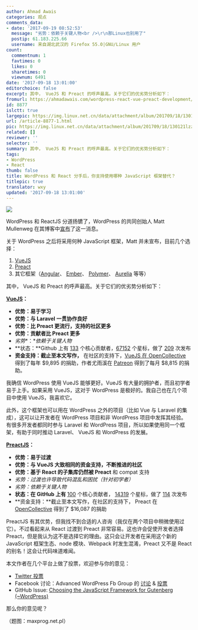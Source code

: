 ```yaml
---
author: Ahmad Awais
categories: 观点
comments_data:
- date: '2017-09-19 08:52:53'
  message: "劣势：依赖于关键人物<br />\r\n那Linux也别用了"
  postip: 61.183.225.66
  username: 来自湖北武汉的 Firefox 55.0|GNU/Linux 用户
count:
  commentnum: 1
  favtimes: 0
  likes: 0
  sharetimes: 0
  viewnum: 6491
date: '2017-09-18 13:01:00'
editorchoice: false
excerpt: 其中， VueJS 和 Preact 的呼声最高。关于它们的优劣势分析如下：
fromurl: https://ahmadawais.com/wordpress-react-vue-preact-development/
id: 8877
islctt: true
largepic: https://img.linux.net.cn/data/attachment/album/201709/18/130121lzzdydkl1mpmdrgp.jpg
url: /article-8877-1.html
pic: https://img.linux.net.cn/data/attachment/album/201709/18/130121lzzdydkl1mpmdrgp.jpg.thumb.jpg
related: []
reviewer: ''
selector: ''
summary: 其中， VueJS 和 Preact 的呼声最高。关于它们的优劣势分析如下：
tags:
- WordPress
- React
thumb: false
title: WordPress 和 React 分手后，你支持使用哪种 JavaScript 框架替代？
titlepic: true
translator: wxy
updated: '2017-09-18 13:01:00'
---
```


![](/data/attachment/album/201709/18/130121lzzdydkl1mpmdrgp.jpg)


WordPress 和 ReactJS 分道扬镳了，WordPress 的共同创始人 Matt Mullenweg 在其博客中[宣布](https://ma.tt/2017/09/on-react-and-wordpress/)了这一消息。


关于 WordPress 之后将采用何种 JavaScript 框架，Matt 并未宣布，目前几个选择：


1. [VueJS](https://vuejs.org/)
2. [Preact](https://preactjs.com/)
3. 其它框架（[Angular](https://angularjs.org/)、 [Ember](https://www.emberjs.com/)、 [Polymer](https://www.polymer-project.org/)、 [Aurelia](http://aurelia.io/) 等等）


其中， VueJS 和 Preact 的呼声最高。关于它们的优劣势分析如下：


**[VueJS](https://vuejs.org/)：**


* **优势：易于学习**
* **优势：与 Laravel 一贯协作良好**
* **优势：比 Preact 更流行，支持的社区更多**
* **优势：贡献者比 Preact 更多**
* *劣势**：**依赖于关键人物*
* **状态：**Github 上有 [133](https://github.com/vuejs/vue/graphs/contributors) 个核心贡献者，[67152](https://github.com/vuejs/vue/stargazers) 个星标，做了 [209](https://github.com/vuejs/vue/releases) 次发布
* **资金支持：截止至本文写作，** 在社区的支持下，[VueJS 在 OpenCollective](https://opencollective.com/vuejs) 得到了每年 $9,895 的捐助，作者尤雨溪在 [Patreon](https://www.patreon.com/evanyou) 得到了每月 $8,815 的捐助。


我确信 WordPress 使用 VueJS 能够更好。VueJS 有大量的拥护者，而且初学者易于上手。如果采用 VueJS，这对于 WordPress 是极好的。我自己也在几个项目中使用 VueJS，我喜欢它。


此外，这个框架也可以用在 WordPress 之外的项目（比如 Vue 与 Laravel 的集成），这可以让开发者在 WordPress 项目和非 WordPress 项目中发挥其经验。 有很多开发者都同时参与 Laravel 和 WordPress 项目，所以如果使用同一个框架，有助于同时推动 Laravel、 VueJS 和 WordPress 的发展。


**[PreactJS](https://preactjs.com/)：**


* **优势：易于过渡**
* **优势：与 VueJS 大致相同的资金支持，不断推进的社区**
* **优势：基于 React 的子集库仍然被 Preact** 和 compat 支持
* *劣势：过渡也许导致代码混乱和困扰（针对初学者）*
* *劣势：依赖于关键人物*
* **状态：在 GitHub 上有** [100](https://github.com/developit/preact/graphs/contributors) 个核心贡献者， [14319](https://github.com/developit/preact/stargazers) 个星标，做了 [114](https://github.com/developit/preact/releases) 次发布
* **资金支持：**截止至本文写作，在社区的支持下， Preact 在 [OpenCollective](https://opencollective.com/preact) 得到了 $16,087 的捐助


PreactJS 有其优势，但我找不到合适的人咨询（我仅在两个项目中稍微使用过它）。不过看起来从 React 过渡到 Preact 非常容易。这也许会促使开发者选择 Preact，但是我认为这不是选择它的理由。这只会让开发者在采用这个新的 JavaScript 框架生态、node 模块、Webpack 时发生混淆，Preact 又不是 React 的别名！这会让代码味道难闻。


本文作者在几个平台上做了投票，欢迎参与你的意见： 


* [Twitter 投票](https://twitter.com/MrAhmadAwais/status/908551927264305152)
* Facebook 讨论：Advanced WordPress Fb Group 的 [讨论](https://ahmda.ws/2h6skDa) & [投票](https://ahmda.ws/2h5ZPFD)
* GitHub Issue: [Choosing the JavaScript Framework for Gutenberg (~WordPress)](https://github.com/WordPress/gutenberg/issues/2733)


那么你的意见呢？


（题图：maxprog.net.pl）
